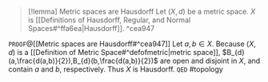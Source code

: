 > [!lemma] Metric spaces are Hausdorff
> Let ${} (X,d) {}$ be a metric space. $X$ is [[Definitions of Hausdorff, Regular, and Normal Spaces#^ffa6ea|Hausdorff]]. ^cea947

`PROOF`@[[Metric spaces are Hausdorff#^cea947]]
Let $a,b \in X$. Because $(X,d)$ is a [[Definition of Metric Space#^defofmetric|metric space]], $B_{d}(a,\frac{d(a,b)}{2}),B_{d}(b,\frac{d(a,b)}{2})$ are open and disjoint in $X$, and contain $a$ and $b$, respectively. Thus $X$ is Hausdorff.
`QED`
#topology